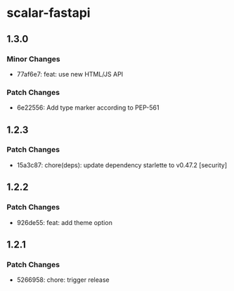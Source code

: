 # scalar-fastapi

## 1.3.0

### Minor Changes

- 77af6e7: feat: use new HTML/JS API

### Patch Changes

- 6e22556: Add type marker according to PEP-561

## 1.2.3

### Patch Changes

- 15a3c87: chore(deps): update dependency starlette to v0.47.2 [security]

## 1.2.2

### Patch Changes

- 926de55: feat: add theme option

## 1.2.1

### Patch Changes

- 5266958: chore: trigger release
